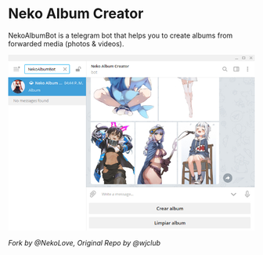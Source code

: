 Neko Album Creator
============================

NekoAlbumBot is a telegram bot that helps you to create albums from forwarded media (photos & videos).


![alt text](public/assets/screenshot.jpg)


*Fork by @NekoLove, Original Repo by @wjclub*